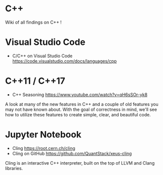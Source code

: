 # C++

Wiki of all findings on C++ ! 

# Visual Studio Code

* C/C++ on Visual Studio Code https://code.visualstudio.com/docs/languages/cpp


# C++11 / C++17

* C++ Seasoning https://www.youtube.com/watch?v=qH6sSOr-yk8

A look at many of the new features in C++ and a couple of old features you may not have known about. With the goal of correctness in mind, we'll see how to utilize these features to create simple, clear, and beautiful code.

# Jupyter Notebook

* Cling https://root.cern.ch/cling
* Cling on GitHub https://github.com/QuantStack/xeus-cling

Cling is an interactive C++ interpreter, built on the top of LLVM and Clang libraries.

